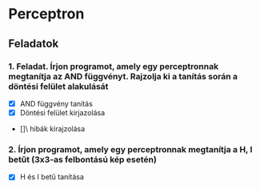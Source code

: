 # Perceptron
## Feladatok
### 1. Feladat. Írjon programot, amely egy perceptronnak megtanítja az AND függvényt. Rajzolja ki a tanítás során a döntési felület alakulását
 - [X] AND függvény tanítás
 - [X] Döntési felület kirjazolása
 - []\ hibák kirajzolása

### 2. Írjon programot, amely egy perceptronnak megtanítja a H, I betűt (3x3-as felbontású kép esetén)
 - [X] H és I betű tanítása
 


